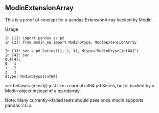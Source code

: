 ModinExtensionArray
-------------------
This is a proof of concept for a pandas ExtensionArray backed by Modin.

Usage
```
In [1]: import pandas as pd
In [2]: from modin_ea import ModinDtype, ModinExtensionArray

In [3]: ser = pd.Series([1, 2, 3], dtype="ModinDtype[int64]")
In [4]: ser
Out[4]: 
0   1
1   2
2   3
dtype: ModinDtype[int64]
```

``ser`` behaves (mostly) just like a normal int64 pd.Series, but is backed by a Modin object instead of a np.ndarray.

Note: Many currently-xfailed tests should pass once modin supports pandas 2.0.x.

